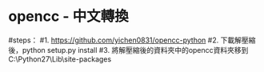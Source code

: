# opencc - 中文轉換
#steps：
#1. https://github.com/yichen0831/opencc-python
#2. 下載解壓縮後，python setup.py install
#3. 將解壓縮後的資料夾中的opencc資料夾移到C:\Python27\Lib\site-packages
